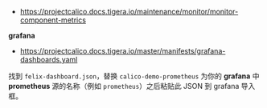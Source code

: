 * https://projectcalico.docs.tigera.io/maintenance/monitor/monitor-component-metrics

**grafana**

* https://projectcalico.docs.tigera.io/master/manifests/grafana-dashboards.yaml

找到 `felix-dashboard.json`，替换 `calico-demo-prometheus` 为你的 **grafana** 中 **prometheus** 源的名称（例如 `prometheus`）之后粘贴此 JSON 到 grafana 导入框。
